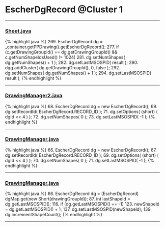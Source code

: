 # EscherDgRecord @Cluster 1

***

### [Sheet.java](https://searchcode.com/codesearch/view/97394323/)
{% highlight java %}
269. EscherDgRecord dg = _container.getPPDrawing().getEscherDgRecord();
277.     if (c.getDrawingGroupId() == dg.getDrawingGroupId() && c.getNumShapeIdsUsed() != 1024)
281.         dg.setNumShapes( dg.getNumShapes() + 1 );
282.         dg.setLastMSOSPID( result );
290. dgg.addCluster( dg.getDrawingGroupId(), 0, false );
292. dg.setNumShapes( dg.getNumShapes() + 1 );
294. dg.setLastMSOSPID( result );
{% endhighlight %}

***

### [DrawingManager2.java](https://searchcode.com/codesearch/view/15642353/)
{% highlight java %}
68. EscherDgRecord dg = new EscherDgRecord();
69. dg.setRecordId( EscherDgRecord.RECORD_ID );
71. dg.setOptions( (short) ( dgId << 4 ) );
72. dg.setNumShapes( 0 );
73. dg.setLastMSOSPID( -1 );
{% endhighlight %}

***

### [DrawingManager.java](https://searchcode.com/codesearch/view/15642363/)
{% highlight java %}
66. EscherDgRecord dg = new EscherDgRecord();
67. dg.setRecordId( EscherDgRecord.RECORD_ID );
69. dg.setOptions( (short) ( dgId << 4 ) );
70. dg.setNumShapes( 0 );
71. dg.setLastMSOSPID( -1 );
{% endhighlight %}

***

### [DrawingManager.java](https://searchcode.com/codesearch/view/15642363/)
{% highlight java %}
86. EscherDgRecord dg = (EscherDgRecord) dgMap.get(new Short(drawingGroupId));
87. int lastShapeId = dg.getLastMSOSPID();
116.         if (dg.getLastMSOSPID() == -1)
123.             newShapeId = dg.getLastMSOSPID() + 1;
137. dg.setLastMSOSPID(newShapeId);
139. dg.incrementShapeCount();
{% endhighlight %}

***


